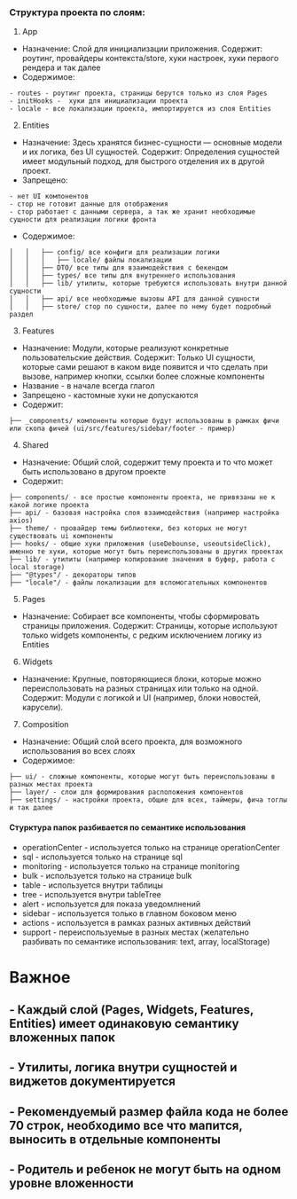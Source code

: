 ### Структура проекта по слоям:

1. App
- Назначение: Слой для инициализации приложения.
Содержит:  роутинг, провайдеры контекста/store, хуки настроек, хуки первого рендера и так далее
- Содержимое:
```
- routes - роутинг проекта, страницы берутся только из слоя Pages
- initHooks -  хуки для инициализации проекта
- locale - все локализации проекта, импортируется из слоя Entities
```
2. Entities
- Назначение: Здесь хранятся бизнес-сущности — основные модели и их логика, без UI сущностей.
Содержит: Определения сущностей имеет модульный подход, для быстрого отделения их в другой проект.
- Запрещено:
```
- нет UI компонентов
- стор не готовит данные для отображения
- стор работает с данными сервера, а так же хранит необходимые сущности для реализации логики фронта
``` 
- Содержимое:
```
│   │   ├── config/ все конфиги для реализации логики
│   │   │   ├── locale/ файлы локализации
│   │   ├── DTO/ все типы для взаимодействия с бекендом
│   │   ├── types/ все типы для внутреннего использования
│   │   ├── lib/ утилиты, которые требуются использовать внутри данной сущности 
│   │   ├── api/ все необходимые вызовы API для данной сущности
│   │   ├── store/ стор по сущности, далее по нему будет подробный раздел

```
3. Features
- Назначение: Модули, которые реализуют конкретные пользовательские действия.
Содержит: Только UI сущности, которые сами решают в каком виде появится и что сделать при вызове, например кнопки, ссылки более сложные компоненты
- Название - в начале всегда глагол
- Запрещено - кастомные хуки не допускаются
- Содержит:
```
├── _components/ компоненты которые будут использованы в рамках фичи или скопа фичей (ui/src/features/sidebar/footer - пример)
```
4. Shared
- Назначение: Общий слой, содержит тему проекта и то что может быть использовано в другом проекте
- Содержит:
```
├── components/ - все простые компоненты проекта, не привязаны не к какой логике проекта
├── api/ - базовая настройка слоя взаимодействия (например настройка axios)
├── theme/ - провайдер темы библиотеки, без которых не могут существовать ui компоненты
├── hooks/ - общие хуки приложения (useDebounse, useoutsideClick), именно те хуки, которые могут быть переиспользованы в других проектах
├── lib/ - утилиты (например копирование значения в буфер, работа с local storage)
├── "@types"/ - декораторы типов 
├── "locale"/ - файлы локализации для вспомогательных компонентов

```
5. Pages
- Назначение: Собирает все компоненты, чтобы сформировать страницы приложения.
Содержит: Страницы, которые используют только widgets компоненты, с редким исключением логику из Entities
6. Widgets
- Назначение: Крупные, повторяющиеся блоки, которые можно переиспользовать на разных страницах или только на одной.
Содержит: Модули с логикой и UI (например, блоки новостей, карусели).
7. Сomposition
- Назначение: Общий слой всего проекта, для возможного использования во всех слоях 
- Содержимое:
```
├── ui/ - сложные компоненты, которые могут быть переиспользованы в разных местах проекта
├── layer/ - слои для формирования расположения компонентов
├── settings/ - настройки проекта, общие для всех, таймеры, фича тоглы и так далее
```


#### Стурктура папок разбивается по семантике использования
* operationCenter - используется только на странице operationCenter
* sql - используется только на странице sql
* monitoring - используется только на странице monitoring
* bulk - используется только на странице bulk
* table - используется внутри таблицы
* tree  - используется внутри tableTree
* alert - используется для показа уведомлнений
* sidebar - используется только в главном боковом меню
* actions - используется в рамках разных активных действий
* support - переиспользуемые в разных местах (желательно разбивать по семантике использования: text, array, localStorage)

# Важное
## - Каждый слой (Pages, Widgets, Features, Entities) имеет одинаковую семантику вложенных папок
## - Утилиты, логика внутри сущностей и виджетов документируется
## - Рекомендуемый размер файла кода не более 70 строк, необходимо все что мапится, выносить в отдельные компоненты
## - Родитель и ребенок не могут быть на одном уровне вложенности
